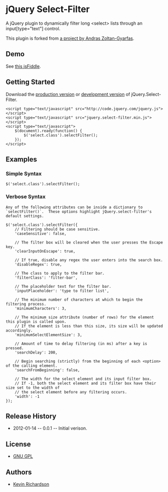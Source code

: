 # jQuery Select-Filter
A jQuery plugin to dynamically filter long \<select\> lists through an input[type="text"] control.

This plugin is forked from [a project by Andras Zoltan-Gyarfas](http:///realizare-site-web.ro/works/codes/jquery/HTML-Select-List-Filter).


## Demo
See [this jsFiddle](http://jsfiddle.net/kfr2/3UVEw/).

## Getting Started
Download the [production version]() or [development version]() of jQuery.Select-Filter.

    <script type="text/javascript" src="http://code.jquery.com/jquery.js"></script>
    <script type="text/javascript" src="jquery.select-filter.min.js"></script>
    <script type="text/javascript">
        $(document).ready(function() {
            $('select.class').selectFilter();
        });
    </script>


## Examples
### Simple Syntax
    $('select.class').selectFilter();

### Verbose Syntax
    Any of the following attributes can be inside a dictionary to `selectFilter()`.  These options highlight jQuery.select-filter's default settings.

    $('select.class').selectFilter({
        // Filtering should be case sensitive.
        'caseSensitive': false,

        // The filter box will be cleared when the user presses the Escape key.
        'clearInputOnEscape': true,
        
        // If true, disable any regex the user enters into the search box.
        'disableRegex': true,

        // The class to apply to the filter bar.
        'filterClass': 'filter-bar',

        // The placeholder text for the filter bar.
        'inputPlaceholder': 'type to filter list',
        
        // The minimum number of characters at which to begin the filtering process.
        'minimumCharacters': 3,
       
        // The minimum size attribute (number of rows) for the element this plugin is called upon.
        // If the element is less than this size, its size will be updated accordingly.
        'minimumSelectElementSize': 3,

        // Amount of time to delay filtering (in ms) after a key is pressed.
        'searchDelay': 200,

        // Begin searching (strictly) from the beginning of each <option> of the calling element.
        'searchFromBeginning': false,

        // The width for the select element and its input filter box.
        // If -1, both the select element and its filter box have their size set to the width of
        // the select element before any filtering occurs.
        'width': -1
    });


## Release History
* 2012-01-14 -- 0.0.1 -- Initial verison.


## License
* [GNU GPL](http://www.gnu.org/licenses/gpl.html)


## Authors
* [Kevin Richardson](http://github.com/kfr2)
